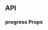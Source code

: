 ## API

### progress Props

<field-table :data="progressProps"/>

<script setup>
import { ref } from 'vue';

const progressProps = ref([
  {
    name: 'type',
    desc: '进度条的类型',
    type: "'line' | 'circle'",
    value: "'line'",
  },
  {
    name: 'size',
    desc: '进度条的大小',
    type: 'Size',
    value: "'medium'",
    href:"/components/button"
  },
  {
    name: 'percent',
    desc: '进度条当前的百分比',
    type: 'number',
    value: '0',
  },
  {
    name: 'steps',
    desc: '开启步骤条模式，并设置步骤数',
    type: 'number',
    value: '0',
  },
  {
    name: 'animation',
    desc: '是否开启过渡动画',
    type: 'boolean',
    value: 'false',
  },
  {
    name: 'stroke-width',
    desc: '进度条的线宽',
    type: 'number',
    value: '-',
  },
  {
    name: 'width',
    desc: '进度条的长度',
    type: 'number|string',
    value: '-',
  },
  {
    name: 'color',
    desc: '进度条的颜色',
    type: 'string|object',
    value: '-',
  },
  {
    name: 'track-color',
    desc: '进度条的轨道颜色',
    type: 'string',
    value: '-',
  },
  {
    name: 'show-text',
    desc: '是否显示文字',
    type: 'boolean',
    value: 'true',
  },
  {
    name: 'status',
    desc: '进度条状态',
    type: "'normal' | 'success' | 'warning' | 'danger'",
    value: '-',
  },
]);
</script>
